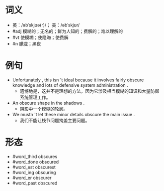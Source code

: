 # 词义
- 英：/əbˈskjʊə(r)/； 美：/əbˈskjʊr/
- #adj 模糊的；无名的；鲜为人知的；费解的；难以理解的
- #vt 使模糊；使隐晦；使费解
- #n 朦胧；黑夜
# 例句
- Unfortunately , this isn 't ideal because it involves fairly obscure knowledge and lots of defensive system administration .
	- 遗憾地是，这并不是理想的方法，因为它涉及相当模糊的知识和大量防御系统管理工作。
- An obscure shape in the shadows .
	- 阴影中一个模糊的轮廓。
- We mustn 't let these minor details obscure the main issue .
	- 我们不能让枝节问题掩盖主要问题。
# 形态
- #word_third obscures
- #word_done obscured
- #word_est obscurest
- #word_ing obscuring
- #word_er obscurer
- #word_past obscured
